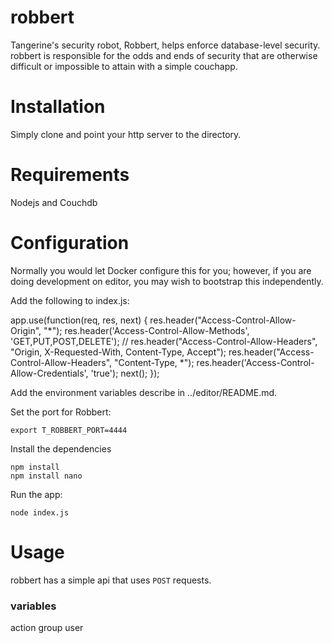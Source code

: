 robbert
=======

Tangerine's security robot, Robbert, helps enforce database-level security. robbert is responsible for the odds and ends of security that are otherwise difficult or impossible to attain with a simple couchapp.

Installation
============

Simply clone and point your http server to the directory.

Requirements
============

Nodejs and Couchdb

Configuration
=============

Normally you would let Docker configure this for you; however, if you are doing development on editor, you may wish to bootstrap this independently. 

Add the following to index.js:

app.use(function(req, res, next) {
  res.header("Access-Control-Allow-Origin", "*");
  res.header('Access-Control-Allow-Methods', 'GET,PUT,POST,DELETE');
  // res.header("Access-Control-Allow-Headers", "Origin, X-Requested-With, Content-Type, Accept");
  res.header("Access-Control-Allow-Headers", "Content-Type, *");
  res.header('Access-Control-Allow-Credentials', 'true');
  next();
});


Add the environment variables describe in ../editor/README.md. 

Set the port for Robbert:
```
export T_ROBBERT_PORT=4444
```

Install the dependencies
````
npm install
npm install nano

````

Run the app:

````
node index.js
````


Usage
=====

robbert has a simple api that uses `POST` requests.

### variables

   action
   group
   user

